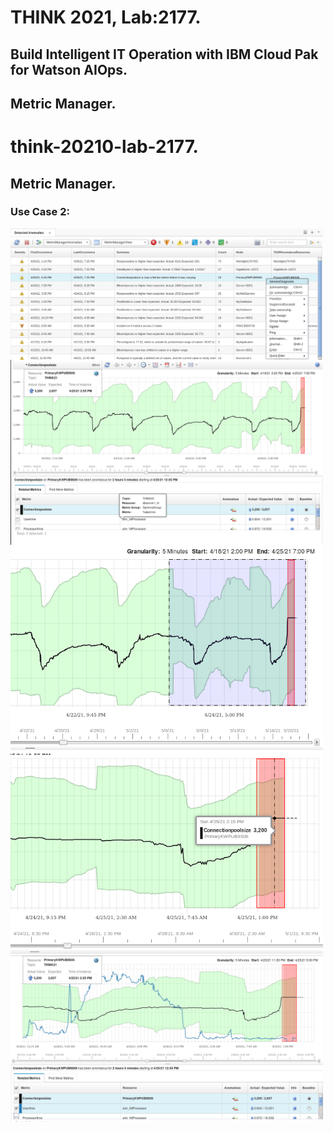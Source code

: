 # THINK 2021, Lab:2177.
## Build Intelligent IT Operation with IBM Cloud Pak for Watson AIOps.
## Metric Manager.

# think-20210-lab-2177.
## Metric Manager.
### Use Case 2:

<img src="./images/UC21.png" alt="Watson AIOps Metric Manager" width="500" align="center"/>
<img src="./images/UC22.png" alt="Watson AIOps Metric Manager" width="500" align="center"/>
<img src="./images/UC23.png" alt="Watson AIOps Metric Manager" width="500" align="center"/>
<img src="./images/UC24.png" alt="Watson AIOps Metric Manager" width="500" align="center"/>
<img src="./images/UC25.png" alt="Watson AIOps Metric Manager" width="500" align="center"/>
